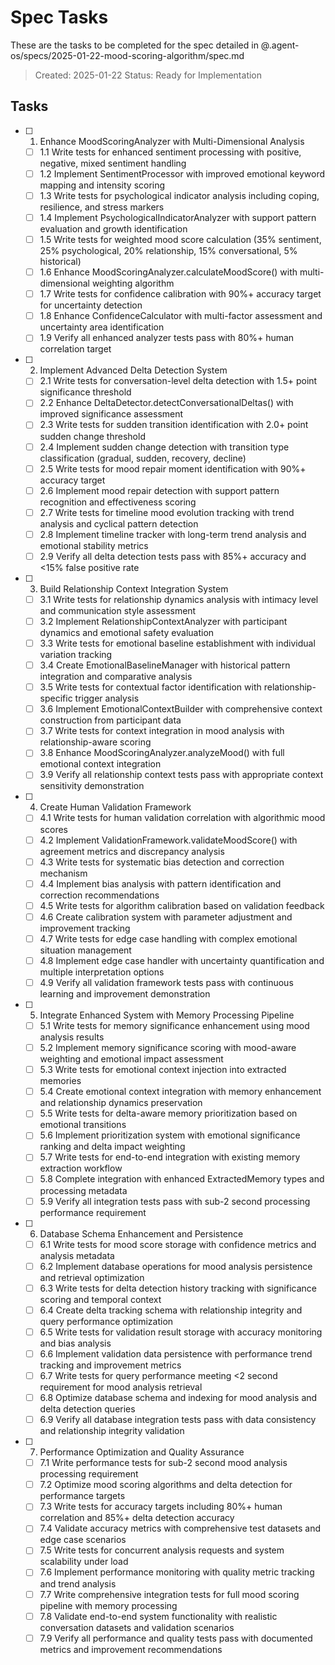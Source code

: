 # Spec Tasks

These are the tasks to be completed for the spec detailed in @.agent-os/specs/2025-01-22-mood-scoring-algorithm/spec.md

> Created: 2025-01-22
> Status: Ready for Implementation

## Tasks

- [ ] 1. Enhance MoodScoringAnalyzer with Multi-Dimensional Analysis
  - [ ] 1.1 Write tests for enhanced sentiment processing with positive, negative, mixed sentiment handling
  - [ ] 1.2 Implement SentimentProcessor with improved emotional keyword mapping and intensity scoring
  - [ ] 1.3 Write tests for psychological indicator analysis including coping, resilience, and stress markers
  - [ ] 1.4 Implement PsychologicalIndicatorAnalyzer with support pattern evaluation and growth identification
  - [ ] 1.5 Write tests for weighted mood score calculation (35% sentiment, 25% psychological, 20% relationship, 15% conversational, 5% historical)
  - [ ] 1.6 Enhance MoodScoringAnalyzer.calculateMoodScore() with multi-dimensional weighting algorithm
  - [ ] 1.7 Write tests for confidence calibration with 90%+ accuracy target for uncertainty detection
  - [ ] 1.8 Enhance ConfidenceCalculator with multi-factor assessment and uncertainty area identification
  - [ ] 1.9 Verify all enhanced analyzer tests pass with 80%+ human correlation target

- [ ] 2. Implement Advanced Delta Detection System
  - [ ] 2.1 Write tests for conversation-level delta detection with 1.5+ point significance threshold
  - [ ] 2.2 Enhance DeltaDetector.detectConversationalDeltas() with improved significance assessment
  - [ ] 2.3 Write tests for sudden transition identification with 2.0+ point sudden change threshold
  - [ ] 2.4 Implement sudden change detection with transition type classification (gradual, sudden, recovery, decline)
  - [ ] 2.5 Write tests for mood repair moment identification with 90%+ accuracy target
  - [ ] 2.6 Implement mood repair detection with support pattern recognition and effectiveness scoring
  - [ ] 2.7 Write tests for timeline mood evolution tracking with trend analysis and cyclical pattern detection
  - [ ] 2.8 Implement timeline tracker with long-term trend analysis and emotional stability metrics
  - [ ] 2.9 Verify all delta detection tests pass with 85%+ accuracy and <15% false positive rate

- [ ] 3. Build Relationship Context Integration System
  - [ ] 3.1 Write tests for relationship dynamics analysis with intimacy level and communication style assessment
  - [ ] 3.2 Implement RelationshipContextAnalyzer with participant dynamics and emotional safety evaluation
  - [ ] 3.3 Write tests for emotional baseline establishment with individual variation tracking
  - [ ] 3.4 Create EmotionalBaselineManager with historical pattern integration and comparative analysis
  - [ ] 3.5 Write tests for contextual factor identification with relationship-specific trigger analysis
  - [ ] 3.6 Implement EmotionalContextBuilder with comprehensive context construction from participant data
  - [ ] 3.7 Write tests for context integration in mood analysis with relationship-aware scoring
  - [ ] 3.8 Enhance MoodScoringAnalyzer.analyzeMood() with full emotional context integration
  - [ ] 3.9 Verify all relationship context tests pass with appropriate context sensitivity demonstration

- [ ] 4. Create Human Validation Framework
  - [ ] 4.1 Write tests for human validation correlation with algorithmic mood scores
  - [ ] 4.2 Implement ValidationFramework.validateMoodScore() with agreement metrics and discrepancy analysis
  - [ ] 4.3 Write tests for systematic bias detection and correction mechanism
  - [ ] 4.4 Implement bias analysis with pattern identification and correction recommendations
  - [ ] 4.5 Write tests for algorithm calibration based on validation feedback
  - [ ] 4.6 Create calibration system with parameter adjustment and improvement tracking
  - [ ] 4.7 Write tests for edge case handling with complex emotional situation management
  - [ ] 4.8 Implement edge case handler with uncertainty quantification and multiple interpretation options
  - [ ] 4.9 Verify all validation framework tests pass with continuous learning and improvement demonstration

- [ ] 5. Integrate Enhanced System with Memory Processing Pipeline
  - [ ] 5.1 Write tests for memory significance enhancement using mood analysis results
  - [ ] 5.2 Implement memory significance scoring with mood-aware weighting and emotional impact assessment
  - [ ] 5.3 Write tests for emotional context injection into extracted memories
  - [ ] 5.4 Create emotional context integration with memory enhancement and relationship dynamics preservation
  - [ ] 5.5 Write tests for delta-aware memory prioritization based on emotional transitions
  - [ ] 5.6 Implement prioritization system with emotional significance ranking and delta impact weighting
  - [ ] 5.7 Write tests for end-to-end integration with existing memory extraction workflow
  - [ ] 5.8 Complete integration with enhanced ExtractedMemory types and processing metadata
  - [ ] 5.9 Verify all integration tests pass with sub-2 second processing performance requirement

- [ ] 6. Database Schema Enhancement and Persistence
  - [ ] 6.1 Write tests for mood score storage with confidence metrics and analysis metadata
  - [ ] 6.2 Implement database operations for mood analysis persistence and retrieval optimization
  - [ ] 6.3 Write tests for delta detection history tracking with significance scoring and temporal context
  - [ ] 6.4 Create delta tracking schema with relationship integrity and query performance optimization
  - [ ] 6.5 Write tests for validation result storage with accuracy monitoring and bias analysis
  - [ ] 6.6 Implement validation data persistence with performance trend tracking and improvement metrics
  - [ ] 6.7 Write tests for query performance meeting <2 second requirement for mood analysis retrieval
  - [ ] 6.8 Optimize database schema and indexing for mood analysis and delta detection queries
  - [ ] 6.9 Verify all database integration tests pass with data consistency and relationship integrity validation

- [ ] 7. Performance Optimization and Quality Assurance
  - [ ] 7.1 Write performance tests for sub-2 second mood analysis processing requirement
  - [ ] 7.2 Optimize mood scoring algorithms and delta detection for performance targets
  - [ ] 7.3 Write tests for accuracy targets including 80%+ human correlation and 85%+ delta detection accuracy
  - [ ] 7.4 Validate accuracy metrics with comprehensive test datasets and edge case scenarios
  - [ ] 7.5 Write tests for concurrent analysis requests and system scalability under load
  - [ ] 7.6 Implement performance monitoring with quality metric tracking and trend analysis
  - [ ] 7.7 Write comprehensive integration tests for full mood scoring pipeline with memory processing
  - [ ] 7.8 Validate end-to-end system functionality with realistic conversation datasets and validation scenarios
  - [ ] 7.9 Verify all performance and quality tests pass with documented
        metrics and improvement recommendations

